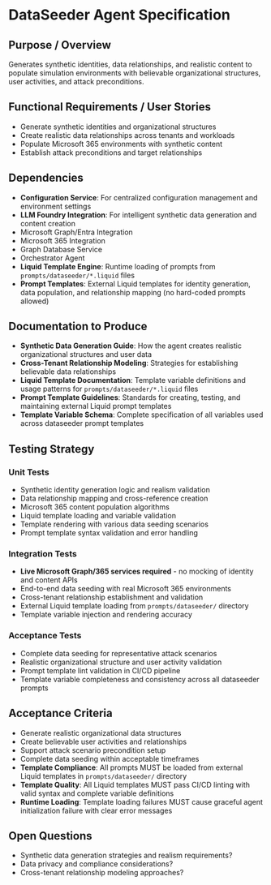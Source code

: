 # DataSeeder Agent Specification

## Purpose / Overview

Generates synthetic identities, data relationships, and realistic content to populate simulation
environments with believable organizational structures, user activities, and attack preconditions.

## Functional Requirements / User Stories

- Generate synthetic identities and organizational structures
- Create realistic data relationships across tenants and workloads
- Populate Microsoft 365 environments with synthetic content
- Establish attack preconditions and target relationships

## Dependencies

- **Configuration Service**: For centralized configuration management and environment settings
- **LLM Foundry Integration**: For intelligent synthetic data generation and content creation
- Microsoft Graph/Entra Integration
- Microsoft 365 Integration
- Graph Database Service
- Orchestrator Agent
- **Liquid Template Engine**: Runtime loading of prompts from `prompts/dataseeder/*.liquid` files
- **Prompt Templates**: External Liquid templates for identity generation, data population, and
  relationship mapping (no hard-coded prompts allowed)

## Documentation to Produce

- **Synthetic Data Generation Guide**: How the agent creates realistic organizational structures and
  user data
- **Cross-Tenant Relationship Modeling**: Strategies for establishing believable data relationships
- **Liquid Template Documentation**: Template variable definitions and usage patterns for
  `prompts/dataseeder/*.liquid` files
- **Prompt Template Guidelines**: Standards for creating, testing, and maintaining external Liquid
  prompt templates
- **Template Variable Schema**: Complete specification of all variables used across dataseeder
  prompt templates

## Testing Strategy

### Unit Tests

- Synthetic identity generation logic and realism validation
- Data relationship mapping and cross-reference creation
- Microsoft 365 content population algorithms
- Liquid template loading and variable validation
- Template rendering with various data seeding scenarios
- Prompt template syntax validation and error handling

### Integration Tests

- **Live Microsoft Graph/365 services required** - no mocking of identity and content APIs
- End-to-end data seeding with real Microsoft 365 environments
- Cross-tenant relationship establishment and validation
- External Liquid template loading from `prompts/dataseeder/` directory
- Template variable injection and rendering accuracy

### Acceptance Tests

- Complete data seeding for representative attack scenarios
- Realistic organizational structure and user activity validation
- Prompt template lint validation in CI/CD pipeline
- Template variable completeness and consistency across all dataseeder prompts

## Acceptance Criteria

- Generate realistic organizational data structures
- Create believable user activities and relationships
- Support attack scenario precondition setup
- Complete data seeding within acceptable timeframes
- **Template Compliance**: All prompts MUST be loaded from external Liquid templates in
  `prompts/dataseeder/` directory
- **Template Quality**: All Liquid templates MUST pass CI/CD linting with valid syntax and complete
  variable definitions
- **Runtime Loading**: Template loading failures MUST cause graceful agent initialization failure
  with clear error messages

## Open Questions

- Synthetic data generation strategies and realism requirements?
- Data privacy and compliance considerations?
- Cross-tenant relationship modeling approaches?
